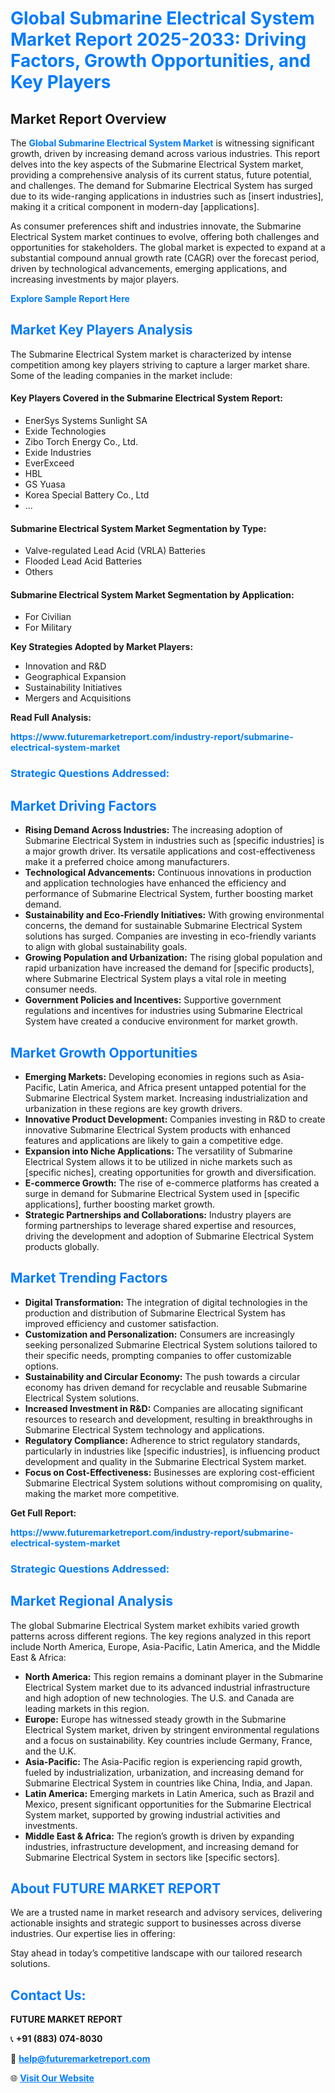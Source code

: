 <h1 style="color: #007BFF;">Global Submarine Electrical System Market Report 2025-2033: Driving Factors, Growth Opportunities, and Key Players</h1>

<section id="overview">
<h2>Market Report Overview</h2>
<p>The <a href="https://www.futuremarketreport.com/industry-report/submarine-electrical-system-market" style="color: #007BFF; text-decoration: none;"><strong>Global Submarine Electrical System Market</strong></a> is witnessing significant growth, driven by increasing demand across various industries. This report delves into the key aspects of the Submarine Electrical System market, providing a comprehensive analysis of its current status, future potential, and challenges. The demand for Submarine Electrical System has surged due to its wide-ranging applications in industries such as [insert industries], making it a critical component in modern-day [applications].</p>
<p>As consumer preferences shift and industries innovate, the Submarine Electrical System market continues to evolve, offering both challenges and opportunities for stakeholders. The global market is expected to expand at a substantial compound annual growth rate (CAGR) over the forecast period, driven by technological advancements, emerging applications, and increasing investments by major players.</p>
</section>

<section id="overview">
<p><a href="https://www.futuremarketreport.com/request-sample/reportId=103188" style="color: #007BFF; text-decoration: none;"><strong>Explore Sample Report Here</strong></a></p>
</section>

<section id="key-players">
<h2 style="color: #007BFF;">Market Key Players Analysis</h2>
<p>The Submarine Electrical System market is characterized by intense competition among key players striving to capture a larger market share. Some of the leading companies in the market include:</p>
<h4>Key Players Covered in the Submarine Electrical System Report:</h4>
<ul><li>EnerSys Systems Sunlight SA</li><li>Exide Technologies</li><li>Zibo Torch Energy Co., Ltd.</li><li>Exide Industries</li><li>EverExceed</li><li>HBL</li><li>GS Yuasa</li><li>Korea Special Battery Co., Ltd</li><li>...</li></ul>
<h4>Submarine Electrical System Market Segmentation by Type:</h4>
<ul><li>Valve-regulated Lead Acid (VRLA) Batteries</li><li>Flooded Lead Acid Batteries</li><li>Others</li></ul>

<h4>Submarine Electrical System Market Segmentation by Application:</h4>
<ul><li>For Civilian</li><li>For Military</li></ul>
<p><strong>Key Strategies Adopted by Market Players:</strong></p>
<ul>
<li>Innovation and R&D</li>
<li>Geographical Expansion</li>
<li>Sustainability Initiatives</li>
<li>Mergers and Acquisitions</li>
</ul>
</section>

<section>
<p><strong>Read Full Analysis: </strong></p><a href="https://www.futuremarketreport.com/industry-report/submarine-electrical-system-market" style="color: #007BFF; text-decoration: none;"><strong>https://www.futuremarketreport.com/industry-report/submarine-electrical-system-market</strong></a>
<h3 style="color: #007BFF;">Strategic Questions Addressed:</h3>
</section>

<section id="driving-factors">
<h2 style="color: #007BFF;">Market Driving Factors</h2>
<ul>
<li><strong>Rising Demand Across Industries:</strong> The increasing adoption of Submarine Electrical System in industries such as [specific industries] is a major growth driver. Its versatile applications and cost-effectiveness make it a preferred choice among manufacturers.</li>
<li><strong>Technological Advancements:</strong> Continuous innovations in production and application technologies have enhanced the efficiency and performance of Submarine Electrical System, further boosting market demand.</li>
<li><strong>Sustainability and Eco-Friendly Initiatives:</strong> With growing environmental concerns, the demand for sustainable Submarine Electrical System solutions has surged. Companies are investing in eco-friendly variants to align with global sustainability goals.</li>
<li><strong>Growing Population and Urbanization:</strong> The rising global population and rapid urbanization have increased the demand for [specific products], where Submarine Electrical System plays a vital role in meeting consumer needs.</li>
<li><strong>Government Policies and Incentives:</strong> Supportive government regulations and incentives for industries using Submarine Electrical System have created a conducive environment for market growth.</li>
</ul>
</section>

<section id="growth-opportunities">
<h2 style="color: #007BFF;">Market Growth Opportunities</h2>
<ul>
<li><strong>Emerging Markets:</strong> Developing economies in regions such as Asia-Pacific, Latin America, and Africa present untapped potential for the Submarine Electrical System market. Increasing industrialization and urbanization in these regions are key growth drivers.</li>
<li><strong>Innovative Product Development:</strong> Companies investing in R&D to create innovative Submarine Electrical System products with enhanced features and applications are likely to gain a competitive edge.</li>
<li><strong>Expansion into Niche Applications:</strong> The versatility of Submarine Electrical System allows it to be utilized in niche markets such as [specific niches], creating opportunities for growth and diversification.</li>
<li><strong>E-commerce Growth:</strong> The rise of e-commerce platforms has created a surge in demand for Submarine Electrical System used in [specific applications], further boosting market growth.</li>
<li><strong>Strategic Partnerships and Collaborations:</strong> Industry players are forming partnerships to leverage shared expertise and resources, driving the development and adoption of Submarine Electrical System products globally.</li>
</ul>
</section>

<section id="trending-factors">
<h2 style="color: #007BFF;">Market Trending Factors</h2>
<ul>
<li><strong>Digital Transformation:</strong> The integration of digital technologies in the production and distribution of Submarine Electrical System has improved efficiency and customer satisfaction.</li>
<li><strong>Customization and Personalization:</strong> Consumers are increasingly seeking personalized Submarine Electrical System solutions tailored to their specific needs, prompting companies to offer customizable options.</li>
<li><strong>Sustainability and Circular Economy:</strong> The push towards a circular economy has driven demand for recyclable and reusable Submarine Electrical System solutions.</li>
<li><strong>Increased Investment in R&D:</strong> Companies are allocating significant resources to research and development, resulting in breakthroughs in Submarine Electrical System technology and applications.</li>
<li><strong>Regulatory Compliance:</strong> Adherence to strict regulatory standards, particularly in industries like [specific industries], is influencing product development and quality in the Submarine Electrical System market.</li>
<li><strong>Focus on Cost-Effectiveness:</strong> Businesses are exploring cost-efficient Submarine Electrical System solutions without compromising on quality, making the market more competitive.</li>
</ul>
</section>

<section>
<p><strong>Get Full Report: </strong></p><a href="https://www.futuremarketreport.com/industry-report/submarine-electrical-system-market" style="color: #007BFF; text-decoration: none;"><strong>https://www.futuremarketreport.com/industry-report/submarine-electrical-system-market</strong></a>
<h3 style="color: #007BFF;">Strategic Questions Addressed:</h3>
</section>


<section id="regional-analysis">
<h2 style="color: #007BFF;">Market Regional Analysis</h2>
<p>The global Submarine Electrical System market exhibits varied growth patterns across different regions. The key regions analyzed in this report include North America, Europe, Asia-Pacific, Latin America, and the Middle East & Africa:</p>
<ul>
<li><strong>North America:</strong> This region remains a dominant player in the Submarine Electrical System market due to its advanced industrial infrastructure and high adoption of new technologies. The U.S. and Canada are leading markets in this region.</li>
<li><strong>Europe:</strong> Europe has witnessed steady growth in the Submarine Electrical System market, driven by stringent environmental regulations and a focus on sustainability. Key countries include Germany, France, and the U.K.</li>
<li><strong>Asia-Pacific:</strong> The Asia-Pacific region is experiencing rapid growth, fueled by industrialization, urbanization, and increasing demand for Submarine Electrical System in countries like China, India, and Japan.</li>
<li><strong>Latin America:</strong> Emerging markets in Latin America, such as Brazil and Mexico, present significant opportunities for the Submarine Electrical System market, supported by growing industrial activities and investments.</li>
<li><strong>Middle East & Africa:</strong> The region’s growth is driven by expanding industries, infrastructure development, and increasing demand for Submarine Electrical System in sectors like [specific sectors].</li>
</ul>
</section>

<footer>
<h2 style="color: #007BFF;">About FUTURE MARKET REPORT</h2>
<p>We are a trusted name in market research and advisory services, delivering actionable insights and strategic support to businesses across diverse industries. Our expertise lies in offering:</p>

<p>Stay ahead in today’s competitive landscape with our tailored research solutions.</p>

<h2 style="color: #007BFF;">Contact Us:</h2>
<p><strong>FUTURE MARKET REPORT</strong></p>
<p>📞 <strong>+91 (883) 074-8030</strong></p>
<p>📧 <strong><a href="mailto:help@futuremarketreport.com" style="color: #007BFF;">help@futuremarketreport.com</a></strong></p>
<p>🌐 <strong><a href="https://www.futuremarketreport.com/" style="color: #007BFF;">Visit Our Website</a></strong></p>
</footer>